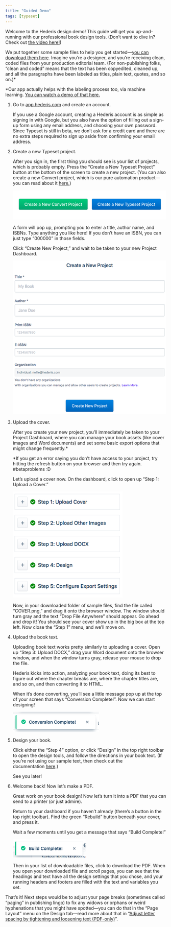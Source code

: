 ```yaml
---
title: "Guided Demo"
tags: [typeset]
---
```

 
<html><body><section data-type="chapter" class="hsecchapter" data-hederis-type="hsecchapter" id="guided-demo" data-pi-attrs="id: guided-demo; data-tags: typeset;" role="doc-chapter" data-tags="typeset" data-author-name=" " data-book-title=" " title="Guided Demo"><p class="hblkp" data-hederis-type="hblkp" id="pqqdkdvoe">Welcome to the Hederis design demo! This guide will get you up-and-running with our professional book design tools. (Don&#8217;t want to dive in? Check out&#160;<a href="https://youtu.be/KjJA1HvvEhw" target="_blank" data-hederis-type="hspana" id="pXCs04wsF"><span class="Hyperlink" data-hederis-type="hspnspan" id="prKLKK3uW">the video here!</span></a>)</p><p class="hblkp" data-hederis-type="hblkp" id="pks7y6bxT">We put together some sample files to help you get started&#8212;<a href="https://www.dropbox.com/s/0t99hotj0svng8h/hederis-demo-files.zip?dl=0" target="_blank" data-hederis-type="hspana" id="pbYGPa3R9"><span class="Hyperlink" data-hederis-type="hspnspan" id="p4num5Sq6">you can download them here</span></a>. Imagine you&#8217;re a designer, and you&#8217;re receiving clean, coded files from your production editorial team. (For non-publishing folks, &#8220;clean and coded&#8221; means that the text has been copyedited, cleaned up, and all the paragraphs have been labeled as titles, plain text, quotes, and so on.)*</p><p class="hblkp" data-hederis-type="hblkp" id="pWH1jTVLk">*Our app actually helps with the labeling process too, via machine learning.&#160;<a href="https://www.youtube.com/embed/vyuVLK4JIkg" target="_blank" data-hederis-type="hspana" id="pzEtK9CIN"><span class="Hyperlink" data-hederis-type="hspnspan" id="pfa0WoK8Z">You can watch a demo of that here.</span></a></p><ol class="hwprnumlist" data-hederis-type="hwprnumlist" id="pyBDXV7hs"><li class="hblkoli" data-hederis-type="hblkoli" id="li0l9XR2oT"><p class="hblkoli" data-hederis-type="hblklip" id="phPL1qWQ1">Go to&#160;<a href="http://app.hederis.com/" target="_blank" data-hederis-type="hspana" id="pFIb7HGxf"><span class="Hyperlink" data-hederis-type="hspnspan" id="pzozj2MEc">app.hederis.com</span></a>&#160;and create an account.</p><p class="hblklicont" data-hederis-type="hblklicont" id="pILhC6fO6">If you use a Google account, creating a Hederis account is as simple as signing in with Google, but you also have the option of filling out a sign-up form using any email address, and choosing your own password. Since Typeset is still in beta, we don&#8217;t ask for a credit card and there are no extra steps required to sign up aside from confirming your email address.</p></li><li class="hblkoli" data-hederis-type="hblkoli" id="liJBkZHjjf"><p class="hblkoli" data-hederis-type="hblklip" id="pvF31Kwvk">Create a new Typeset project.</p><p class="hblklicont" data-hederis-type="hblklicont" id="pu8OzXJxj">After you sign in, the first thing you should see is your list of projects, which is probably empty. Press the &#8220;Create a New Typeset Project&#8221; button at the bottom of the screen to create a new project. (You can also create a new Convert project, which is our pure automation product&#8212;you can read about it&#160;<a href="https://www.hederis.com/products.html" target="_blank" data-hederis-type="hspana" id="pInrpMfke"><span class="Hyperlink" data-hederis-type="hspnspan" id="pdtTpjXXT">here.</span></a>)</p><img data-hederis-type="hblkimg" class="hblkimg" id="peLewIXdA" src="/images/createprojectbutton.png" data-img-src="/images/createprojectbutton.png"/><p class="hblklicont" data-hederis-type="hblklicont" id="pxr8Bs7Ob">A form will pop up, prompting you to enter a title, author name, and ISBNs. Type anything you like here! If you don&#8217;t have an ISBN, you can just type &#8220;000000&#8221; in those fields.</p><p class="hblklicont" data-hederis-type="hblklicont" id="pHjWWi9qV">Click &#8220;Create New Project,&#8221; and wait to be taken to your new Project Dashboard.</p><img data-hederis-type="hblkimg" class="hblkimg" id="p4ST7kcVW" src="/images/createnewproject.png" data-img-src="/images/createnewproject.png"/></li><li class="hblkoli" data-hederis-type="hblkoli" id="liuZpkFAdy"><p class="hblkoli" data-hederis-type="hblklip" id="pToOgJXK2">Upload the cover.</p><p class="hblklicont" data-hederis-type="hblklicont" id="pvkdQLXl5">After you create your new project, you&#8217;ll immediately be taken to your Project Dashboard, where you can manage your book assets (like cover images and Word documents) and set some basic export options that might change frequently.*</p><p class="hblklicont" data-hederis-type="hblklicont" id="pJNBn661R">*If you get an error saying you don&#8217;t have access to your project, try hitting the refresh button on your browser and then try again. #betaproblems :D</p><p class="hblklicont" data-hederis-type="hblklicont" id="pzJtHu1p3">Let&#8217;s upload a cover now. On the dashboard, click to open up &#8220;Step 1: Upload a Cover.&#8221;</p><img data-hederis-type="hblkimg" class="hblkimg" id="pkGgsXGcl" src="/images/uploadacover.png" data-img-src="/images/uploadacover.png"/><p class="hblklicont" data-hederis-type="hblklicont" id="pw57CYiKG">Now, in your downloaded folder of sample files, find the file called &#8220;COVER.png,&#8221; and drag it onto the browser window. The window should turn gray and the text &#8220;Drop File Anywhere&#8221; should appear. Go ahead and drop it! You should see your cover show up in the big box at the top left. Now close the &#8220;Step 1&#8221; menu, and we&#8217;ll move on.</p></li><li class="hblkoli" data-hederis-type="hblkoli" id="lif3pB4WeF"><p class="hblkoli" data-hederis-type="hblklip" id="phv5HqsQ4">Upload the book text.</p><p class="hblklicont" data-hederis-type="hblklicont" id="pHWFBz5bz">Uploading book text works pretty similarly to uploading a cover. Open up &#8220;Step 3: Upload DOCX,&#8221; drag your Word document onto the browser window, and when the window turns gray, release your mouse to drop the file.</p><p class="hblklicont" data-hederis-type="hblklicont" id="pjFzLHLeQ">Hederis kicks into action, analyzing your book text, doing its best to figure out where the chapter breaks are, where the chapter titles are, and so on, and then converting it to HTML.</p><p class="hblklicont" data-hederis-type="hblklicont" id="p60k1WLL0">When it&#8217;s done converting, you&#8217;ll see a little message pop up at the top of your screen that says &#8220;Conversion Complete!&#8221;. Now we can start designing!</p><img data-hederis-type="hblkimg" class="hblkimg" id="p8VPxQ99I" src="/images/conversioncomplete.png" data-img-src="/images/conversioncomplete.png"/></li><li class="hblkoli" data-hederis-type="hblkoli" id="liXhRifYAr"><p class="hblkoli" data-hederis-type="hblklip" id="pO2u432Ak">Design your book.</p><p class="hblklicont" data-hederis-type="hblklicont" id="pisc9SJpL">Click either the &#8220;Step 4&#8221; option, or click &#8220;Design&#8221; in the top right toolbar to open the design tools, and follow the directions in your book text. (If you&#8217;re not using our sample text, then check out the documentation&#160;<a href="https://www.hederis.com/demo.html" target="_blank" data-hederis-type="hspana" id="pXIkeGhjs"><span class="Hyperlink" data-hederis-type="hspnspan" id="pumqbbHMm">here</span></a>.)</p><p class="hblklicont" data-hederis-type="hblklicont" id="puc5pUxyO">See you later!</p></li><li class="hblkoli" data-hederis-type="hblkoli" id="liJaNogtp1"><p class="hblkoli" data-hederis-type="hblklip" id="pkYdMpPAM">Welcome back! Now let&#8217;s make a PDF.</p><p class="hblklicont" data-hederis-type="hblklicont" id="pgxcqMdHW">Great work on your book design! Now let&#8217;s turn it into a PDF that you can send to a printer (or just admire).</p><p class="hblklicont" data-hederis-type="hblklicont" id="p5Vpp7mCL">Return to your dashboard if you haven&#8217;t already (there&#8217;s a button in the top right toolbar). Find the green &#8220;Rebuild&#8221; button beneath your cover, and press it.</p><p class="hblklicont" data-hederis-type="hblklicont" id="pXYN82u5N">Wait a few moments until you get a message that says &#8220;Build Complete!&#8221;</p><img data-hederis-type="hblkimg" class="hblkimg" id="pNwfimHIb" src="/images/buildcomplete.png" data-img-src="/images/buildcomplete.png"/><p class="hblklicont" data-hederis-type="hblklicont" id="prMCLf95L">Then in your list of downloadable files, click to download the PDF. When you open your downloaded file and scroll pages, you can see that the headings and text have all the design settings that you chose, and your running headers and footers are filled with the text and variables you set.</p></li></ol><p class="hblkp" data-hederis-type="hblkp" id="pUklVqm9t">That&#8217;s it! Next steps would be to adjust your page breaks (sometimes called &#8220;paging&#8221; in publishing lingo) to fix any widows or orphans or weird hyphenations that you might have spotted&#8212;you can do that in the &#8220;Page Layout&#8221; menu on the Design tab&#8212;read more about that in &#8220;<a href="{% link _docs/page-layout-menu.md %}" data-hederis-type="hspana" id="pcdScyXDK"><span class="Hyperlink" data-hederis-type="hspnspan" id="p9QEMRjN8">Adjust letter spacing by tightening and loosening text (PDF-only)</span></a>&#8221;.</p></section></body></html>
